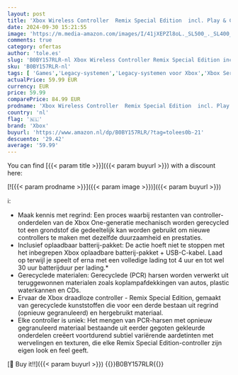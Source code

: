 ```yaml
---
layout: post
title: 'Xbox Wireless Controller  Remix Special Edition  incl. Play & Charge Kit '
date: 2024-09-30 15:21:55
image: 'https://m.media-amazon.com/images/I/41jXEPZl8oL._SL500_._SL400_.jpg'
comments: true
category: ofertas
author: 'tole.es'
slug: 'B0BY157RLR-nl Xbox Wireless Controller Remix Special Edition incl. Play...'
sku: 'B0BY157RLR-nl'
tags: [ 'Games','Legacy-systemen','Legacy-systemen voor Xbox','Xbox Series X & S Consoles, Games & Accessories','Xbox Series X & S-controllers','Xbox Series X&S-accessoires','Xbox-consoles, -games & -accessoires','xbox','🇳🇱', ]
actualPrice: 59.99 EUR
currency: EUR
price: 59.99
comparePrice: 84.99 EUR
prodname: 'Xbox Wireless Controller  Remix Special Edition  incl. Play & Charge Kit '
country: 'nl'
flag: '🇳🇱'
brand: 'Xbox'
buyurl: 'https://www.amazon.nl/dp/B0BY157RLR/?tag=tolees0b-21'
descuento: '29.42'
average: '59.99'
---
```


You can find [{{< param title >}}]({{< param buyurl >}}) with a discount here:

[![{{< param prodname >}}]({{< param image >}})]({{< param buyurl >}})

ℹ️:

- Maak kennis met regrind: Een proces waarbij restanten van controller-onderdelen van de Xbox One-generatie mechanisch worden gerecycled tot een grondstof die gedeeltelijk kan worden gebruikt om nieuwe controllers te maken met dezelfde duurzaamheid en prestaties.
- Inclusief oplaadbaar batterij-pakket: De actie hoeft niet te stoppen met het inbegrepen Xbox oplaadbare batterij-pakket + USB-C-kabel. Laad op terwijl je speelt of erna met een volledige lading tot 4 uur en tot wel 30 uur batterijduur per lading.*
- Gerecyclede materialen: Gerecyclede (PCR) harsen worden verwerkt uit teruggewonnen materialen zoals koplampafdekkingen van autos, plastic waterkannen en CDs.
- Ervaar de Xbox draadloze controller - Remix Special Edition, gemaakt van gerecyclede kunststoffen die voor een derde bestaan uit regrind (opnieuw gegranuleerd) en hergebruikt materiaal.
- Elke controller is uniek: Het mengen van PCR-harsen met opnieuw gegranuleerd materiaal bestaande uit eerder gegoten gekleurde onderdelen creëert voortdurend subtiel variërende aardetinten met wervelingen en texturen, die elke Remix Special Edition-controller zijn eigen look en feel geeft.

[🛒 Buy it!!]({{< param buyurl >}})
{{<world>}}B0BY157RLR{{</world>}}
